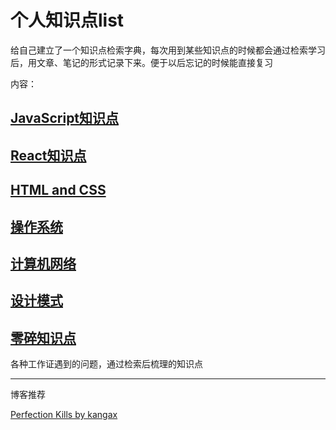 # 个人知识点list

给自己建立了一个知识点检索字典，每次用到某些知识点的时候都会通过检索学习后，用文章、笔记的形式记录下来。便于以后忘记的时候能直接复习

内容：

## [JavaScript知识点](./1_javascript)

## [React知识点](./2_React)

## [HTML and CSS](./3_HTML&CSS)

## [操作系统](./4_操作系统相关)

## [计算机网络](./5_计算机网络)

## [设计模式](./6_设计模式)

## [零碎知识点](./零碎知识点)

各种工作证遇到的问题，通过检索后梳理的知识点

------

博客推荐

[Perfection Kills by kangax](http://perfectionkills.com/)

